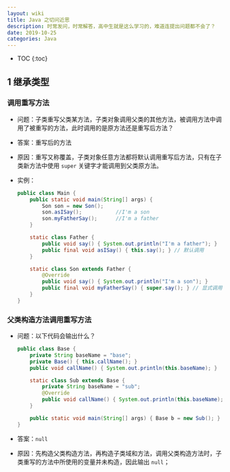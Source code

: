 ```yaml
---
layout: wiki
title: Java 之切问近思
description: 时常发问，时常解答，高中生就是这么学习的，难道连提出问题都不会了？
date: 2019-10-25
categories: Java
---
```


* TOC
{:toc}

## 1 继承类型

### 调用重写方法

* 问题：子类重写父类某方法，子类对象调用父类的其他方法，被调用方法中调用了被重写的方法，此时调用的是原方法还是重写后方法？

* 答案：重写后的方法

* 原因：重写又称覆盖，子类对象任意方法都将默认调用重写后方法，只有在子类新方法中使用 `super` 关键字才能调用到父类原方法。

* 实例：

    ```java
    public class Main {
        public static void main(String[] args) {
            Son son = new Son();
            son.asISay();           //I'm a son
            son.myFatherSay();      //I'm a father
        }

        static class Father {
            public void say() { System.out.println("I'm a father"); }
            public final void asISay() { this.say(); } // 默认调用
        }

        static class Son extends Father {
            @Override
            public void say() { System.out.println("I'm a son"); }
            public final void myFatherSay() { super.say(); } // 显式调用
        }
    }
    ```

### 父类构造方法调用重写方法

* 问题：以下代码会输出什么？

    ```java
    public class Base {
        private String baseName = "base";
        private Base() { this.callName(); }
        public void callName() { System.out.println(this.baseName); }

        static class Sub extends Base {
            private String baseName = "sub";
            @Override
            public void callName() { System.out.println(this.baseName); }
        }

        public static void main(String[] args) { Base b = new Sub(); }
    }
    ```

* 答案：`null`

* 原因：先构造父类构造方法，再构造子类域和方法，调用父类构造方法时，子类重写的方法中所使用的变量并未构造，因此输出 `null`；
